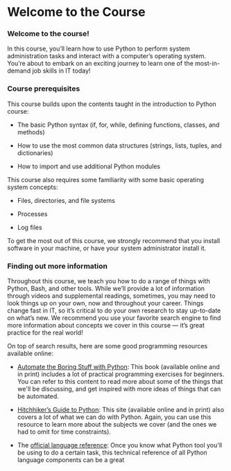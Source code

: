 # Welcome to the Course

### Welcome to the course!

In this course, you’ll learn how to use Python to perform system administration tasks and interact with a computer’s operating system. You’re about to embark on an exciting journey to learn one of the most-in-demand job skills in IT today!

### Course prerequisites
This course builds upon the contents taught in the introduction to Python course:

* The basic Python syntax (if, for, while, defining functions, classes, and methods)

* How to use the most common data structures (strings, lists, tuples, and dictionaries)

* How to import and use additional Python modules

This course also requires some familiarity with some basic operating system concepts:

* Files, directories, and file systems

* Processes

* Log files

To get the most out of this course, we strongly recommend that you install software in your machine, or have your system administrator install it.

### Finding out more information

Throughout this course, we teach you how to do a range of things with Python, Bash, and other tools. While we’ll provide a lot of information through videos and supplemental readings, sometimes, you may need to look things up on your own, now and throughout your career. Things change fast in IT, so it’s critical to do your own research to stay up-to-date on what’s new. We recommend you use your favorite search engine to find more information about concepts we cover in this course — it’s great practice for the real world!

On top of search results, here are some good programming resources available online:

* [Automate the Boring Stuff with Python](https://automatetheboringstuff.com/): This book (available online and in print) includes a lot of practical programming exercises for beginners. You can refer to this content to read more about some of the things that we'll be discussing, and get inspired with more ideas of things that can be automated.

* [Hitchhiker’s Guide to Python](https://docs.python-guide.org/): This site (available online and in print) also covers a lot of what we can do with Python. Again, you can use this resource to learn more about the subjects we cover (and the ones we had to omit for time constraints).

* The [official language reference](https://docs.python.org/3/reference/index.html): Once you know what Python tool you'll be using to do a certain task, this technical reference of all Python language components can be a great